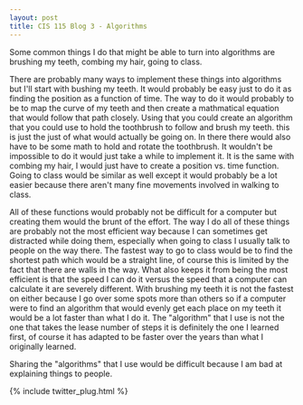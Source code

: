 ```yaml
---
layout: post
title: CIS 115 Blog 3 - Algorithms
---
```


Some common things I do that might be able to turn into algorithms are brushing my teeth, combing my hair, going to class.

There are probably many ways to implement these things into algorithms but I'll start with bushing my teeth. It would probably be easy just to do it as finding the position as a function of time. The way to do it would probably to be to map the curve of my teeth and then create a mathmatical equation that would follow that path closely. Using that you could create an algorithm that you could use to hold the toothbrush to follow and brush my teeth. this is just the just of what would actually be going on. In there there would also have to be some math to hold and rotate the toothbrush. It wouldn't be impossible to do it would just take a while to implement it. It is the same with combing my hair, I would just have to create a position vs. time function. Going to class would be similar as well except it would probably be a lot easier because there aren't many fine movements involved in walking to class.

All of these functions would probably not be difficult for a computer but creating them would the brunt of the effort. The way I do all of these things are probably not the most efficient way because I can sometimes get distracted while doing them, especially when going to class I usually talk to people on the way there. The fastest way to go to class would be to find the shortest path which would be a straight line, of course this is limited by the fact that there are walls in the way. What also keeps it from being the most efficient is that the speed I can do it versus the speed that a computer can calculate it are severely different. With brushing my teeth it is not the fastest on either because I go over some spots more than others so if a computer were to find an algorithm that would evenly get each place on my teeth it would be a lot faster than what I do it. The "algorithm" that I use is not the one that takes the lease number of steps it is definitely the one I learned first, of course it has adapted to be faster over the years than what I originally learned.

Sharing the "algorithms" that I use would be difficult because I am bad at explaining things to people.

{% include twitter_plug.html %}